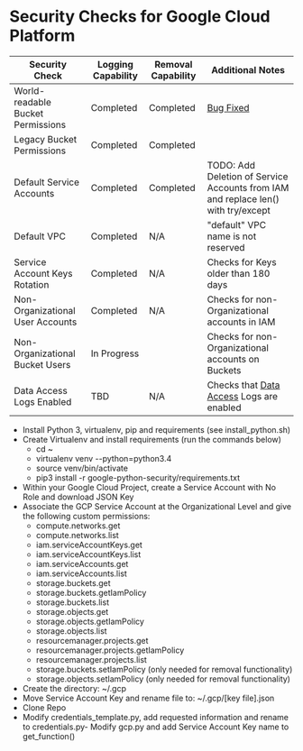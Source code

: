 # Security Checks for Google Cloud Platform #

| Security Check | Logging Capability | Removal Capability | Additional Notes |
|-----------------------------------|--------------------|--------------------|------------------|
| World-readable Bucket Permissions | Completed | Completed | [Bug Fixed](https://github.com/GoogleCloudPlatform/google-cloud-python/issues/4682) |
| Legacy Bucket Permissions | Completed | Completed | |
| Default Service Accounts | Completed | Completed | TODO: Add Deletion of Service Accounts from IAM and replace len() with try/except |
| Default VPC | Completed | N/A | "default" VPC name is not reserved |
| Service Account Keys Rotation | Completed | N/A | Checks for Keys older than 180 days |
| Non-Organizational User Accounts | Completed | N/A | Checks for non-Organizational accounts in IAM |
| Non-Organizational Bucket Users | In Progress | | Checks for non-Organizational accounts on Buckets |
| Data Access Logs Enabled | TBD | N/A | Checks that [Data Access](https://cloud.google.com/logging/docs/audit/configure-data-access) Logs are enabled |


- Install Python 3, virtualenv, pip and requirements (see install_python.sh)
- Create Virtualenv and install requirements (run the commands below)
    - cd ~
    - virtualenv venv --python=python3.4
    - source venv/bin/activate
    - pip3 install -r google-python-security/requirements.txt
- Within your Google Cloud Project, create a Service Account with No Role and download JSON Key
- Associate the GCP Service Account at the Organizational Level and give the following custom permissions:
    - compute.networks.get
    - compute.networks.list
    - iam.serviceAccountKeys.get
    - iam.serviceAccountKeys.list
    - iam.serviceAccounts.get
    - iam.serviceAccounts.list
    - storage.buckets.get
    - storage.buckets.getIamPolicy
    - storage.buckets.list
    - storage.objects.get
    - storage.objects.getIamPolicy
    - storage.objects.list
    - resourcemanager.projects.get
    - resourcemanager.projects.getIamPolicy
    - resourcemanager.projects.list
    - storage.buckets.setIamPolicy (only needed for removal functionality)
    - storage.objects.setIamPolicy (only needed for removal functionality)
- Create the directory: ~/.gcp
- Move Service Account Key and rename file to: ~/.gcp/[key file].json
- Clone Repo
- Modify credentials_template.py, add requested information and rename to credentials.py- Modify gcp.py and add Service Account Key name to get_function()
